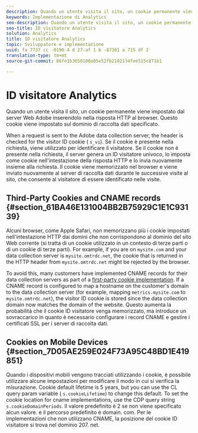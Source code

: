```yaml
---
description: Quando un utente visita il sito, un cookie permanente viene impostato dal server Web Adobe inserendolo nella risposta HTTP al browser. Questo cookie viene impostato sul dominio di raccolta dati specificato.
keywords: Implementazione di Analytics
seo-description: Quando un utente visita il sito, un cookie permanente viene impostato dal server Web Adobe inserendolo nella risposta HTTP al browser. Questo cookie viene impostato sul dominio di raccolta dati specificato.
seo-title: ID visitatore Analytics
solution: Analytics
title: ID visitatore Analytics
topic: Sviluppatore e implementazione
uuid: fa 7737 cc -0190-4 d 27-af 1 b -87301 a 715 df 2
translation-type: tm+mt
source-git-commit: 86fe1b3650100a05e52fb2102134fee515c871b1

---
```



# ID visitatore Analytics

Quando un utente visita il sito, un cookie permanente viene impostato dal server Web Adobe inserendolo nella risposta HTTP al browser. Questo cookie viene impostato sul dominio di raccolta dati specificato.

When a request is sent to the Adobe data collection server, the header is checked for the visitor ID cookie ( `s_vi`). Se il cookie è presente nella richiesta, viene utilizzato per identificare il visitatore. Se il cookie non è presente nella richiesta, il server genera un ID visitatore univoco, lo imposta come cookie nell'intestazione della risposta HTTP e lo invia nuovamente insieme alla richiesta. Il cookie viene memorizzato nel browser e viene inviato nuovamente al server di raccolta dati durante le successive visite al sito, che consente al visitatore di essere identificato nelle visite.

## Third-Party Cookies and CNAME records {#section_61BA46E131004BB2B75929C1E1C93139}

Alcuni browser, come Apple Safari, non memorizzano più i cookie impostati nell'intestazione HTTP dai domini che non corrispondono al dominio del sito Web corrente (si tratta di un cookie utilizzato in un contesto di terze parti o di un cookie di terze parti). For example, if you are on `mysite.com` and your data collection server is `mysite.omtrdc.net`, the cookie that is returned in the HTTP header from `mysite.omtrdc.net` might be rejected by the browser.

To avoid this, many customers have implemented CNAME records for their data collection servers as part of a [first-party cookie implementation](https://marketing.adobe.com/resources/help/en_US/whitepapers/first_party_cookies/). If a CNAME record is configured to map a hostname on the customer's domain to the data collection server (for example, mapping `metrics.mysite.com` to `mysite.omtrdc.net`), the visitor ID cookie is stored since the data collection domain now matches the domain of the website. Questo aumenta la probabilità che il cookie ID visitatore venga memorizzato, ma introduce un sovraccarico in quanto è necessario configurare i record CNAME e gestire i certificati SSL per i server di raccolta dati.

## Cookies on Mobile Devices {#section_7D05AE259E024F73A95C48BD1E419851}

Quando i dispositivi mobili vengono tracciati utilizzando i cookie, è possibile utilizzare alcune impostazioni per modificare il modo in cui si verifica la misurazione. Cookie default lifetime is 5 years, but you can use the CL query param variable ( `s.cookieLifetime`) to change this default. To set the cookie location for cname implementations, use the CDP query string `s.cookieDomainPeriods`. Il valore predefinito è 2 se non viene specificato alcun valore. e il percorso predefinito è domain. com. Per le implementazioni che non utilizzano CNAME, la posizione del cookie ID visitatore si trova nel dominio 207. net.
